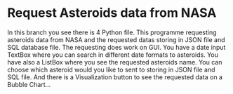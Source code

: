 # Request Asteroids data from NASA

In this branch you see there is 4 Python file. This programme requesting asteroids data from NASA and the requested datas storing in JSON file and SQL database file. The requesting does work on GUI. You have a date input TextBox where you can search in different date formats to asteroids. You have also a ListBox where you see the requested asteroids name. You can choose which asteroid would you like to sent to storing in JSON file and SQL file. And there is a Visualization button to see the requested data on a Bubble Chart...
